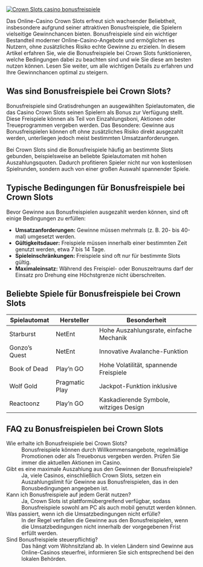 [![Crown Slots casino bonusfreispiele](https://123-caf.pages.dev/gitsignup.png)](https://vrmoo.ru/Bt82HjjY)

<p>Das Online-Casino Crown Slots erfreut sich wachsender Beliebtheit, insbesondere aufgrund seiner attraktiven Bonusfreispiele, die Spielern vielseitige Gewinnchancen bieten. Bonusfreispiele sind ein wichtiger Bestandteil moderner Online-Casino-Angebote und ermöglichen es Nutzern, ohne zusätzliches Risiko echte Gewinne zu erzielen. In diesem Artikel erfahren Sie, wie die Bonusfreispiele bei Crown Slots funktionieren, welche Bedingungen dabei zu beachten sind und wie Sie diese am besten nutzen können. Lesen Sie weiter, um alle wichtigen Details zu erfahren und Ihre Gewinnchancen optimal zu steigern.</p>  <h2>Was sind Bonusfreispiele bei Crown Slots?</h2> <p>Bonusfreispiele sind Gratisdrehungen an ausgewählten Spielautomaten, die das Casino Crown Slots seinen Spielern als Bonus zur Verfügung stellt. Diese Freispiele können als Teil von Einzahlungsboni, Aktionen oder Treueprogrammen vergeben werden. Das Besondere: Gewinne aus Bonusfreispielen können oft ohne zusätzliches Risiko direkt ausgezahlt werden, unterliegen jedoch meist bestimmten Umsatzanforderungen.</p> <p>Bei Crown Slots sind die Bonusfreispiele häufig an bestimmte Slots gebunden, beispielsweise an beliebte Spielautomaten mit hohen Auszahlungsquoten. Dadurch profitieren Spieler nicht nur von kostenlosen Spielrunden, sondern auch von einer großen Auswahl spannender Spiele.</p>  <h2>Typische Bedingungen für Bonusfreispiele bei Crown Slots</h2> <p>Bevor Gewinne aus Bonusfreispielen ausgezahlt werden können, sind oft einige Bedingungen zu erfüllen:</p> <ul>   <li><strong>Umsatzanforderungen:</strong> Gewinne müssen mehrmals (z. B. 20- bis 40-mal) umgesetzt werden.</li>   <li><strong>Gültigkeitsdauer:</strong> Freispiele müssen innerhalb einer bestimmten Zeit genutzt werden, etwa 7 bis 14 Tage.</li>   <li><strong>Spieleinschränkungen:</strong> Freispiele sind oft nur für bestimmte Slots gültig.</li>   <li><strong>Maximaleinsatz:</strong> Während des Freispiel- oder Bonuszeitraums darf der Einsatz pro Drehung eine Höchstgrenze nicht überschreiten.</li> </ul>  <h2>Beliebte Spiele für Bonusfreispiele bei Crown Slots</h2> <table>   <thead>     <tr>       <th>Spielautomat</th>       <th>Hersteller</th>       <th>Besonderheit</th>     </tr>   </thead>   <tbody>     <tr>       <td>Starburst</td>       <td>NetEnt</td>       <td>Hohe Auszahlungsrate, einfache Mechanik</td>     </tr>     <tr>       <td>Gonzo’s Quest</td>       <td>NetEnt</td>       <td>Innovative Avalanche-Funktion</td>     </tr>     <tr>       <td>Book of Dead</td>       <td>Play’n GO</td>       <td>Hohe Volatilität, spannende Freispiele</td>     </tr>     <tr>       <td>Wolf Gold</td>       <td>Pragmatic Play</td>       <td>Jackpot-Funktion inklusive</td>     </tr>     <tr>       <td>Reactoonz</td>       <td>Play’n GO</td>       <td>Kaskadierende Symbole, witziges Design</td>     </tr>   </tbody> </table>  <h2>FAQ zu Bonusfreispielen bei Crown Slots</h2> <dl>   <dt>Wie erhalte ich Bonusfreispiele bei Crown Slots?</dt>   <dd>Bonusfreispiele können durch Willkommensangebote, regelmäßige Promotionen oder als Treuebonus vergeben werden. Prüfen Sie immer die aktuellen Aktionen im Casino.</dd>    <dt>Gibt es eine maximale Auszahlung aus den Gewinnen der Bonusfreispiele?</dt>   <dd>Ja, viele Casinos, einschließlich Crown Slots, setzen ein Auszahlungslimit für Gewinne aus Bonusfreispielen, das in den Bonusbedingungen angegeben ist.</dd>    <dt>Kann ich Bonusfreispiele auf jedem Gerät nutzen?</dt>   <dd>Ja, Crown Slots ist plattformübergreifend verfügbar, sodass Bonusfreispiele sowohl am PC als auch mobil genutzt werden können.</dd>    <dt>Was passiert, wenn ich die Umsatzbedingungen nicht erfülle?</dt>   <dd>In der Regel verfallen die Gewinne aus den Bonusfreispielen, wenn die Umsatzbedingungen nicht innerhalb der vorgegebenen Frist erfüllt werden.</dd>    <dt>Sind Bonusfreispiele steuerpflichtig?</dt>   <dd>Das hängt vom Wohnsitzland ab. In vielen Ländern sind Gewinne aus Online-Casinos steuerfrei, informieren Sie sich entsprechend bei den lokalen Behörden.</dd> </dl>